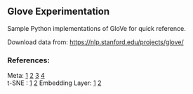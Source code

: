 ## Glove Experimentation

Sample Python implementations of GloVe for quick reference.

Download data from: https://nlp.stanford.edu/projects/glove/  
### References:
Meta: [1](https://medium.com/analytics-vidhya/basics-of-using-pre-trained-glove-vectors-in-python-d38905f356db) [2](https://towardsdatascience.com/light-on-math-ml-intuitive-guide-to-understanding-glove-embeddings-b13b4f19c010) [3](https://medium.com/@jonathan_hui/nlp-word-embedding-glove-5e7f523999f6) [4](http://web.stanford.edu/class/cs224n/materials/Gensim%20word%20vector%20visualization.html)<br>
t-SNE : [1](https://mlexplained.com/2018/09/14/paper-dissected-visualizing-data-using-t-sne-explained/) [2](https://distill.pub/2016/misread-tsne/)
Embedding Layer: [1](https://blog.keras.io/using-pre-trained-word-embeddings-in-a-keras-model.html) [2](https://machinelearningmastery.com/use-word-embedding-layers-deep-learning-keras/)

